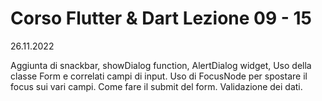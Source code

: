 # Corso Flutter & Dart Lezione 09 - 15
26.11.2022

Aggiunta di snackbar, showDialog function, AlertDialog widget,
Uso della classe Form e correlati campi di input.
Uso di FocusNode per spostare il focus sui vari campi.
Come fare il submit del form.
Validazione dei dati.
